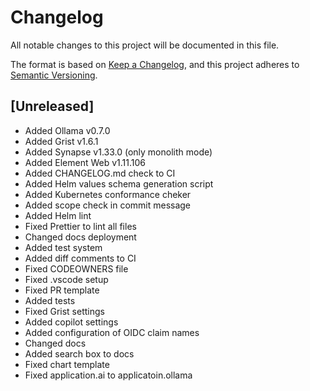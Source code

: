 # Changelog

All notable changes to this project will be documented in this file.

The format is based on [Keep a Changelog](https://keepachangelog.com/en/1.0.0), and this project adheres to [Semantic Versioning](https://semver.org/spec/v2.0.0.html).

## [Unreleased]

- Added Ollama v0.7.0
- Added Grist v1.6.1
- Added Synapse v1.33.0 (only monolith mode)
- Added Element Web v1.11.106
- Added CHANGELOG.md check to CI
- Added Helm values schema generation script
- Added Kubernetes conformance cheker
- Added scope check in commit message
- Added Helm lint
- Fixed Prettier to lint all files
- Changed docs deployment
- Added test system
- Added diff comments to CI
- Fixed CODEOWNERS file
- Fixed .vscode setup
- Fixed PR template
- Added tests
- Fixed Grist settings
- Added copilot settings
- Added configuration of OIDC claim names
- Changed docs
- Added search box to docs
- Fixed chart template
- Fixed application.ai to applicatoin.ollama

